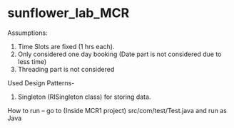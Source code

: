 # sunflower_lab_MCR

Assumptions:
1.	Time Slots are fixed (1 hrs each).
2.	Only considered one day booking (Date part is not considered due to less time)
3.	Threading part is not considered

Used Design Patterns-
1.	Singleton (RISingleton class) for storing data.

How to run – go to (Inside MCR1 project) src/com/test/Test.java and run as Java
